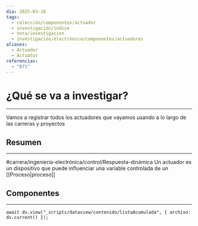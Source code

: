 ```yaml
---
dia: 2025-03-10
tags:
  - colección/componentes/actuador
  - investigación/índice
  - nota/investigacion
  - investigación/electrónica/componentes/actuadores
aliases:
  - Actuador
  - Actuator
referencias:
  - "871"
---
```

# ¿Qué se va a investigar?
---
Vamos a registrar todos los actuadores que vayamos usando a lo largo de las carreras y proyectos

## Resumen
---
#carrera/ingeniería-electrónica/control/Respuesta-dinámica 
Un actuador es un dispositivo que puede influenciar una variable controlada de un [[Proceso|proceso]]

## Componentes
---
```dataviewjs
await dv.view("_scripts/dataview/contenido/listaAcumulada", { archivo: dv.current() });
```